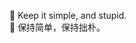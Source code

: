 🦮 Keep it simple, and stupid.<br/>
🐂 保持简单，保持拙朴。

<!--
div align="center">
<img alt="Github State" src="https://github-readme-stats.vercel.app/api?username=hotoo&show_icons=true&line_height=27&count_private=true&title_color=ffffff&text_color=c9cacc&icon_color=2bbc8a&bg_color=1d1f21" align="center" />
</div
-->

<!--
![Github Top Programing Language](https://github-readme-stats.vercel.app/api/top-langs/?username=hotoo&hide=java,html,tex&title_color=ffffff&text_color=c9cacc&icon_color=2bbc8a&bg_color=1d1f21&langs_count=3)
-->


<!--
**hotoo/hotoo** is a ✨ _special_ ✨ repository because its `README.md` (this file) appears on your GitHub profile.

Here are some ideas to get you started:

- 🔭 I’m currently working on ...
- 🌱 I’m currently learning ...
- 👯 I’m looking to collaborate on ...
- 🤔 I’m looking for help with ...
- 💬 Ask me about ...
- 📫 How to reach me: ...
- 😄 Pronouns: ...
- ⚡ Fun fact: ...
-->
